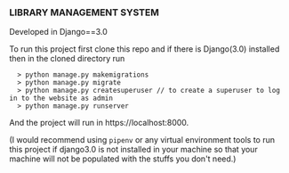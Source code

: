 ### LIBRARY MANAGEMENT SYSTEM

Developed in Django==3.0

To run this project first clone this repo and if there is Django(3.0) installed then in the cloned directory run 
```
  > python manage.py makemigrations
  > python manage.py migrate
  > python manage.py createsuperuser // to create a superuser to log in to the website as admin 
  > python manage.py runserver
```
And the project will run in https://localhost:8000.

(I would recommend using `pipenv` or any virtual environment tools to run this project if django3.0 is not installed in your machine so that your machine will not be populated with the stuffs you don't need.)
